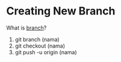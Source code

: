# Creating New Branch

What is [branch](https://docs.github.com/en/pull-requests/collaborating-with-pull-requests/proposing-changes-to-your-work-with-pull-requests/about-branches)?

1. git branch (nama)
2. git checkout (nama)
3. git push -u origin (nama)